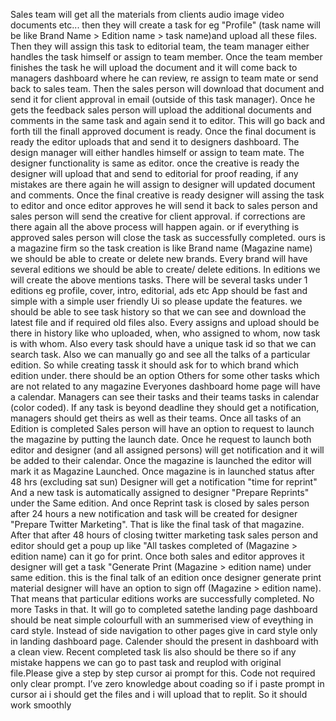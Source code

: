 Sales team will get all the materials from clients audio image video documents etc... then they will create a task for eg "Profile" (task name will be like Brand Name > Edition name > task name)and upload all these files. Then they will assign this task to editorial team, the team manager either handles the task himself or assign to team member. Once the team member finishes the task he will upload the document and it will come back to managers dashboard where he can review, re assign to team mate or send back to sales team. Then the sales person will download that document and send it for client approval in email (outside of this task manager). Once he gets the feedback sales person will upload the additional documents and comments in the same task and again send it to editor. This will go back and forth till the finall approved document is ready. Once the final document is ready the editor uploads that and send it to designers dashboard. The design manager will either handles himself or assign to team mate. The designer functionality is same as editor. once the creative is ready the designer will upload that and send to editorial for proof reading, if any mistakes are there again he will assign to designer will updated document and comments. Once the final creative is ready designer will assing the task to editor and once editor approves he will send it back to sales person and sales person will send the creative for client approval. if corrections are there again all the above process will happen again. or if everything is approved sales person will close the task as successfully completed. ours is a magazine firm so the task creation is like Brand name (Magazine name) we should be able to create or delete new brands. Every brand will have several editions we should be able to create/ delete editions. In editions we will create the above mentions tasks. There will be several tasks under 1 editions eg profile, cover, intro, editorial, ads etc App should be fast and simple with a simple user friendly Ui so please update the features. we should be able to see task history so that we can see and download the latest file and if required old files also. Every assigns and upload should be there in history like who uploaded, when, who assigned to whom, now task is with whom. Also every task should have a unique task id so that we can search task. Also we can manually go and see all the talks of a particular edition. So while creating tassk it should ask for to which brand which edition under. there should be an option Others for some other tasks which are not related to any magazine Everyones dashboard home page will have a calendar. Managers can see their tasks and their teams tasks in calendar (color coded). If any task is beyond deadline they should get a notification, managers should get theirs as well as their teams. Once all tasks of an Edition is completed Sales person will have an option to request to launch the magazine by putting the launch date. Once he request to launch both editor and designer (and all assigned persons) will get notification and it will be added to their calendar. Once the magazine is launched the editor will mark it as Magazine Launched. Once magazine is in launched status after 48 hrs (excluding sat sun) Designer will get a notification "time for reprint" And a new task is automatically assigned to designer "Prepare Reprints" under the Same edition. And once Reprint task is closed by sales person after 24 hours a new notification and task will be created for designer "Prepare Twitter Marketing". That is like the final task of that magazine. After that after 48 hours of closing twitter marketing task sales person and editor should get a poup up like "All taskes completed of (Magazine > edition name) can it go for print. Once both sales and editor approves it designer will get a task "Generate Print (Magazine > edition name) under same edition. this is the final talk of an edition once designer generate print material designer will have an option to sign off (Magazine > edition name). That means that particular editions works are successfully completed. No more Tasks in that. It will go to completed satethe landing page dashboard should be neat simple colourfull with an summerised view of eveything in card style. Instead of side navigation to other pages give in card style only in landing dashboard page. Calender should the present in dashboard with a clean view. Recent completed task lis also should be there so if any mistake happens we can go to past task and reuplod with original file.Please give a step by step cursor ai prompt for this. Code not required only clear prompt. I’ve zero knowledge about coading so if i paste prompt in cursor ai i should get the files and i will upload that to replit. So it should work smoothly